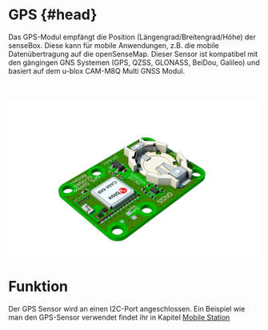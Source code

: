 # GPS {#head}
<div class="description">Das GPS-Modul empfängt die Position (Längengrad/Breitengrad/Höhe) der senseBox. Diese kann für mobile Anwendungen, z.B. die mobile Datenübertragung auf die openSenseMap. Dieser Sensor ist kompatibel mit den gängingen GNS Systemen (GPS, QZSS, GLONASS, BeiDou, Galileo) und basiert auf dem u-blox CAM-M8Q Multi GNSS Modul.</div>

<div class="line">
    <br>
    <br>
</div>

![Der GPS-Sensor](https://github.com/sensebox/resources/raw/master/gitbook_pictures/gps%20top.png)

# Funktion

Der GPS Sensor wird an einen I2C-Port angeschlossen. Ein Beispiel wie man den GPS-Sensor verwendet findet ihr in Kapitel [Mobile Station]( https://sensebox.github.io/books-v2/edu/de/projekte/Mobile_Station.html)


